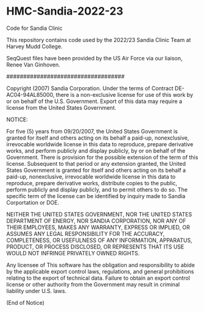 # HMC-Sandia-2022-23
Code for Sandia Clinic

This repository contains code used by the 2022/23 Sandia Clinic Team at Harvey Mudd College. 

SeqQuest files have been provided by the US Air Force via our liaison, Renee Van Ginhoven. 

###################################

Copyright (2007) Sandia Corporation.
Under the terms of Contract DE-AC04-94AL85000, there is a non-exclusive
license for use of this work by or on behalf of the U.S. Government.
Export of this data may require a license from the United States Government.

NOTICE:

For five (5) years from 09/20/2007, the United States Government is granted
for itself and others acting on its behalf a paid-up, nonexclusive,
irrevocable worldwide license in this data to reproduce, prepare derivative
works, and perform publicly and display publicly, by or on behalf of the
Government. There is provision for the possible extension of the term of
this license. Subsequent to that period or any extension granted, the
United States Government is granted for itself and others acting on its
behalf a paid-up, nonexclusive, irrevocable worldwide license in this data
to reproduce, prepare derivative works, distribute copies to the public,
perform publicly and display publicly, and to permit others to do so.
The specific term of the license can be identified by inquiry made to
Sandia Corportation or DOE.
 
NEITHER THE UNITED STATES GOVERNMENT, NOR THE UNITED STATES DEPARTMENT OF
ENERGY, NOR SANDIA CORPORATION, NOR ANY OF THEIR EMPLOYEES, MAKES ANY
WARRANTY, EXPRESS OR IMPLIED, OR ASSUMES ANY LEGAL RESPONSIBILITY FOR THE
ACCURACY, COMPLETENESS, OR USEFULNESS OF ANY INFORMATION, APPARATUS, PRODUCT,
OR PROCESS DISCLOSED, OR REPRESENTS THAT ITS USE WOULD NOT INFRINGE PRIVATELY
OWNED RIGHTS.
 
Any licensee of This software has the obligation and responsibility to abide
by the applicable export control laws, regulations, and general prohibitions
relating to the export of technical data. Failure to obtain an export control
license or other authority from the Government may result in criminal
liability under U.S. laws.
 
(End of Notice)
